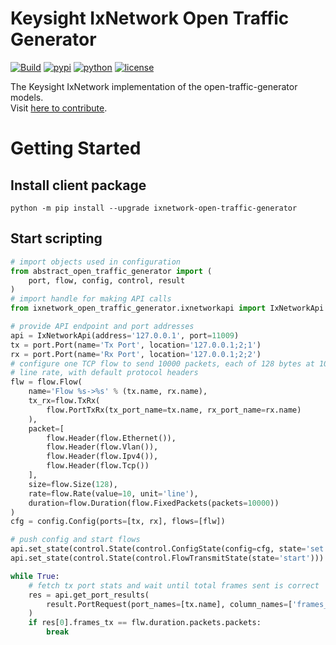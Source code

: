 # Keysight IxNetwork Open Traffic Generator
[![Build](https://github.com/open-traffic-generator/ixnetwork/workflows/Build/badge.svg)](https://github.com/open-traffic-generator/ixnetwork/actions)
[![pypi](https://img.shields.io/pypi/v/ixnetwork-open-traffic-generator.svg)](https://pypi.org/project/ixnetwork-open-traffic-generator)
[![python](https://img.shields.io/pypi/pyversions/ixnetwork-open-traffic-generator.svg)](https://pypi.python.org/pypi/ixnetwork-open-traffic-generator)
[![license](https://img.shields.io/badge/license-MIT-green.svg)](https://en.wikipedia.org/wiki/MIT_License)

The Keysight IxNetwork implementation of the open-traffic-generator models.  
Visit [here to contribute](contribute.md).

# Getting Started
## Install client package
```
python -m pip install --upgrade ixnetwork-open-traffic-generator
```
## Start scripting
```python
# import objects used in configuration
from abstract_open_traffic_generator import (
    port, flow, config, control, result
)
# import handle for making API calls
from ixnetwork_open_traffic_generator.ixnetworkapi import IxNetworkApi

# provide API endpoint and port addresses
api = IxNetworkApi(address='127.0.0.1', port=11009)
tx = port.Port(name='Tx Port', location='127.0.0.1;2;1')
rx = port.Port(name='Rx Port', location='127.0.0.1;2;2')
# configure one TCP flow to send 10000 packets, each of 128 bytes at 10% of max
# line rate, with default protocol headers
flw = flow.Flow(
    name='Flow %s->%s' % (tx.name, rx.name),
    tx_rx=flow.TxRx(
        flow.PortTxRx(tx_port_name=tx.name, rx_port_name=rx.name)
    ),
    packet=[
        flow.Header(flow.Ethernet()),
        flow.Header(flow.Vlan()),
        flow.Header(flow.Ipv4()),
        flow.Header(flow.Tcp())
    ],
    size=flow.Size(128),
    rate=flow.Rate(value=10, unit='line'),
    duration=flow.Duration(flow.FixedPackets(packets=10000))
)
cfg = config.Config(ports=[tx, rx], flows=[flw])

# push config and start flows
api.set_state(control.State(control.ConfigState(config=cfg, state='set')))
api.set_state(control.State(control.FlowTransmitState(state='start')))

while True:
    # fetch tx port stats and wait until total frames sent is correct
    res = api.get_port_results(
        result.PortRequest(port_names=[tx.name], column_names=['frames_tx'])
    )
    if res[0].frames_tx == flw.duration.packets.packets:
        break

```
